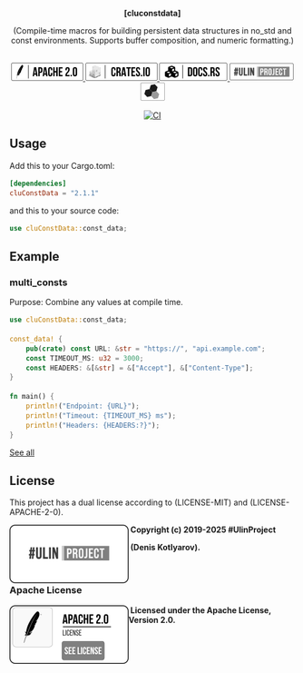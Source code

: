<div id="header" align="center">

  <b>[cluconstdata]</b>
  
  (Compile-time macros for building persistent data structures in no_std and const environments. Supports buffer composition, and numeric formatting.)
  </br></br>

<div id="badges">
  <a href="./LICENSE_APACHE">
    <img src="https://github.com/UlinProject/img/blob/main/short_32/apache2.png?raw=true" alt="apache2"/>
  </a>
  <a href="https://crates.io/crates/cluConstData">
    <img src="https://github.com/UlinProject/img/blob/main/short_32/cratesio.png?raw=true" alt="cratesio"/>
  </a>
  <a href="https://docs.rs/cluConstData">
    <img src="https://github.com/UlinProject/img/blob/main/short_32/docrs.png?raw=true" alt="docrs"/>
  </a>
  <a href="https://github.com/denisandroid">
    <img src="https://github.com/UlinProject/img/blob/main/short_32/uproject.png?raw=true" alt="uproject"/>
  </a>
  <a href="https://github.com/clucompany">
    <img src="https://github.com/UlinProject/img/blob/main/short_32/clulab.png?raw=true" alt="clulab"/>
  </a>
	
  [![CI](https://github.com/clucompany/cluConstData/actions/workflows/CI.yml/badge.svg?event=push)](https://github.com/clucompany/cluConstData/actions/workflows/CI.yml) 


</div>
</div>

## Usage

Add this to your Cargo.toml:

```toml
[dependencies]
cluConstData = "2.1.1"
```

and this to your source code:

```rust
use cluConstData::const_data;
```
## Example

### multi_consts

Purpose: Combine any values at compile time.

```rust
use cluConstData::const_data;

const_data! {
	pub(crate) const URL: &str = "https://", "api.example.com";
	const TIMEOUT_MS: u32 = 3000;
	const HEADERS: &[&str] = &["Accept"], &["Content-Type"];
}

fn main() {
	println!("Endpoint: {URL}");
	println!("Timeout: {TIMEOUT_MS} ms");
	println!("Headers: {HEADERS:?}");
}
```

<a href="./examples">
  See all
</a>

## License

This project has a dual license according to (LICENSE-MIT) and (LICENSE-APACHE-2-0).

<div align="left">
  <a href="https://github.com/denisandroid">
    <img align="left" src="https://github.com/UlinProject/img/blob/main/block_220_100/uproject.png?raw=true" alt="uproject"/>
  </a>
  <b>&nbsp;Copyright (c) 2019-2025 #UlinProject</b>
	
  <b>&nbsp;(Denis Kotlyarov).</b>
  </br></br></br>
</div>

### Apache License

<div align="left">
  <a href="./LICENSE_APACHE">
    <img align="left" src="https://github.com/UlinProject/img/blob/main/block_220_100/apache2.png?raw=true" alt="apache2"/>
    
  </a>
  <b>&nbsp;Licensed under the Apache License, Version 2.0.</b>
  </br></br></br></br>
</div>
